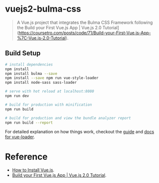 # vuejs2-bulma-css

> A Vue.js project that integrates the Bulma CSS Framework following the Build your First Vue.js App | Vue.js 2.0 Tutorial](https://coursetro.com/posts/code/71/Build-your-First-Vue.js-App-%7C-Vue.js-2.0-Tutorial).

## Build Setup

``` bash
# install dependencies
npm install
npm install bulma --save
npm install --save npm run vue-style-loader
npm install node-sass sass-loader

# serve with hot reload at localhost:8080
npm run dev

# build for production with minification
npm run build

# build for production and view the bundle analyzer report
npm run build --report
```

For detailed explanation on how things work, checkout the [guide](http://vuejs-templates.github.io/webpack/) and [docs for vue-loader](http://vuejs.github.io/vue-loader).

# Reference
- [How to Install Vue.js](https://coursetro.com/posts/code/70/How-to-Install-Vue.js).
- [Build your First Vue.js App | Vue.js 2.0 Tutorial](https://coursetro.com/posts/code/71/Build-your-First-Vue.js-App-%7C-Vue.js-2.0-Tutorial).

